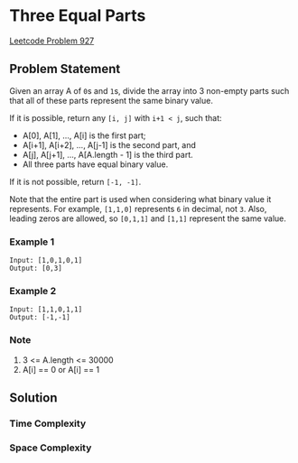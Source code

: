 # Three Equal Parts

[Leetcode Problem 927](https://leetcode.com/problems/three-equal-parts/)

## Problem Statement

Given an array A of `0`s and `1`s, divide the array into 3 non-empty parts such that all of these parts represent the same binary value.

If it is possible, return any `[i, j]` with `i+1 < j`, such that:

* A[0], A[1], ..., A[i] is the first part;
* A[i+1], A[i+2], ..., A[j-1] is the second part, and
* A[j], A[j+1], ..., A[A.length - 1] is the third part.
* All three parts have equal binary value.

If it is not possible, return `[-1, -1]`.

Note that the entire part is used when considering what binary value it represents. For example, `[1,1,0]` represents `6` in decimal, not `3`.  Also, leading zeros are allowed, so `[0,1,1]` and `[1,1]` represent the same value.

### Example 1

```text
Input: [1,0,1,0,1]
Output: [0,3]
```

### Example 2

```text
Input: [1,1,0,1,1]
Output: [-1,-1]
```

### Note

1. 3 <= A.length <= 30000
2. A[i] == 0 or A[i] == 1

## Solution

### Time Complexity

### Space Complexity
